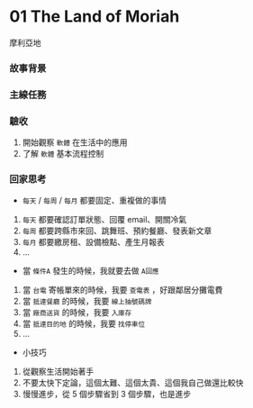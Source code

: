 # 01 The Land of Moriah
摩利亞地

### 故事背景

### 主線任務

### 驗收
1. 開始觀察 `軟體` 在生活中的應用
2. 了解 `軟體` 基本流程控制

### 回家思考
- `每天` / `每周` / `每月` 都要固定、重複做的事情

1. `每天` 都要確認訂單狀態、回覆 email、開關冷氣
2. `每周` 都要跨縣市來回、跳舞班、預約餐廳、發表新文章
3. `每月` 都要繳房租、設備檢點、產生月報表
4. ...

- 當 `條件A` 發生的時候，我就要去做 `A回應`
1. 當 `台電` 寄帳單來的時候，我要 `查電表` ，好跟鄰居分攤電費
2. 當 `抵達餐廳` 的時候，我要 `線上抽號碼牌`
3. 當 `廠商送貨` 的時候，我要 `入庫存`
4. 當 `抵達目的地` 的時候，我要 `找停車位`
5. ...

- 小技巧
1. 從觀察生活開始著手
2. 不要太快下定論，這個太難、這個太貴、這個我自己做還比較快
3. 慢慢進步，從 5 個步驟省到 3 個步驟，也是進步

